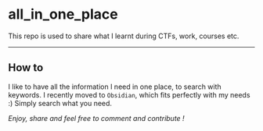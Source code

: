 # all_in_one_place

This repo is used to share what I learnt during CTFs, work, courses etc.

---

## How to

I like to have all the information I need in one place, to search with keywords.
I recently moved to `Obsidian`, which fits perfectly with my needs :)
Simply search what you need.

*Enjoy, share and feel free to comment and contribute !*
